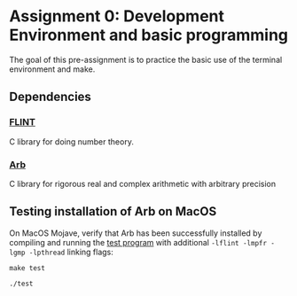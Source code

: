[//]: # (To preview markdown file in Emacs type C-c C-c p)

# Assignment 0: Development Environment and basic programming
The goal of this pre-assignment is to practice the basic use of the terminal environment and make.

## Dependencies

### [FLINT](http://www.flintlib.org/index.html)
C library for doing number theory.

### [Arb](http://arblib.org)
C library for rigorous real and complex arithmetic with arbitrary precision

## Testing installation of Arb on MacOS
On MacOS Mojave, verify that Arb has been successfully installed by compiling and
running the [test program](http://arblib.org/setup.html#running-code) with
additional `-lflint -lmpfr -lgmp -lpthread` linking flags:

`make test`

`./test`
